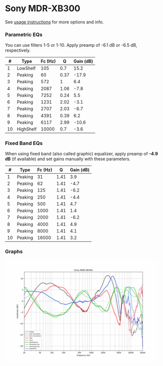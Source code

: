 # Sony MDR-XB300
See [usage instructions](https://github.com/jaakkopasanen/AutoEq#usage) for more options and info.

### Parametric EQs
You can use filters 1-5 or 1-10. Apply preamp of -6.1 dB or -6.5 dB, respectively.

|   # | Type      |   Fc (Hz) |    Q |   Gain (dB) |
|-----|-----------|-----------|------|-------------|
|   1 | LowShelf  |       105 | 0.7  |        15.2 |
|   2 | Peaking   |        60 | 0.37 |       -17.9 |
|   3 | Peaking   |       572 | 1    |         6.4 |
|   4 | Peaking   |      2087 | 1.06 |        -7.8 |
|   5 | Peaking   |      7252 | 0.24 |         5.5 |
|   6 | Peaking   |      1231 | 2.02 |        -3.1 |
|   7 | Peaking   |      2707 | 2.03 |        -6.7 |
|   8 | Peaking   |      4391 | 0.39 |         6.2 |
|   9 | Peaking   |      6117 | 2.99 |       -10.6 |
|  10 | HighShelf |     10000 | 0.7  |        -3.6 |

### Fixed Band EQs
When using fixed band (also called graphic) equalizer, apply preamp of **-4.9 dB** (if available) and set gains manually with these parameters.

|   # | Type    |   Fc (Hz) |    Q |   Gain (dB) |
|-----|---------|-----------|------|-------------|
|   1 | Peaking |        31 | 1.41 |         3.9 |
|   2 | Peaking |        62 | 1.41 |        -4.7 |
|   3 | Peaking |       125 | 1.41 |        -6.2 |
|   4 | Peaking |       250 | 1.41 |        -4.4 |
|   5 | Peaking |       500 | 1.41 |         4.7 |
|   6 | Peaking |      1000 | 1.41 |         1.4 |
|   7 | Peaking |      2000 | 1.41 |        -6.2 |
|   8 | Peaking |      4000 | 1.41 |         4.9 |
|   9 | Peaking |      8000 | 1.41 |         4.1 |
|  10 | Peaking |     16000 | 1.41 |         3.2 |

### Graphs
![](./Sony%20MDR-XB300.png)
